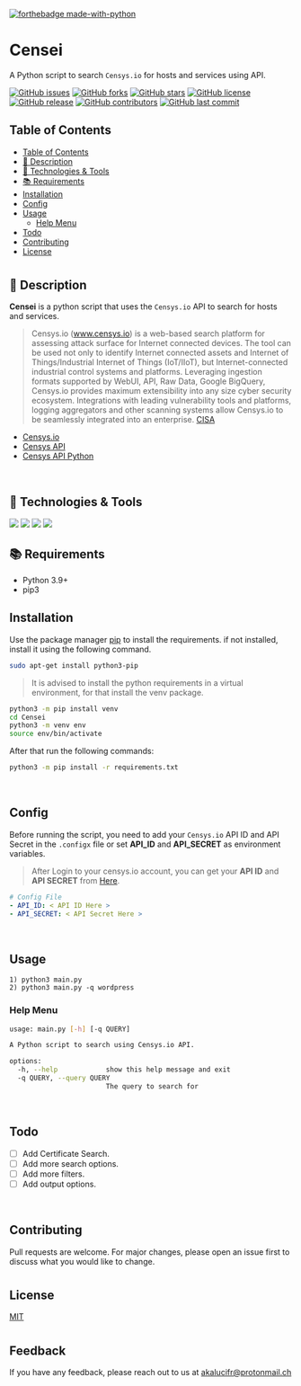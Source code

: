 [![forthebadge made-with-python](http://ForTheBadge.com/images/badges/made-with-python.svg)](https://www.python.org/)

# Censei

A Python script to search `Censys.io` for hosts and services using API. 

[![GitHub issues](https://img.shields.io/github/issues/sc4rfurry/Censei?style=flat-square&logo=github&logoColor=white&color=5194f0&bgcolor=110d17)](https://github.com/sc4rfurry/Censei/issues)
[![GitHub forks](https://img.shields.io/github/forks/sc4rfurry/Censei?style=flat-square&logo=github&logoColor=white&color=5194f0&bgcolor=110d17)](https://github.com/sc4rfurry/Censei/fork)
[![GitHub stars](https://img.shields.io/github/stars/sc4rfurry/Censei?style=flat-square&logo=github&logoColor=white&color=5194f0&bgcolor=110d17)]()
[![GitHub license](https://img.shields.io/github/license/sc4rfurry/Censei?style=flat-square&logo=github&logoColor=white&color=5194f0&bgcolor=110d17)]()
[![GitHub release](https://img.shields.io/github/release/sc4rfurry/Censei?style=flat-square&logo=github&logoColor=white&color=5194f0&bgcolor=110d17)]()
[![GitHub contributors](https://img.shields.io/github/contributors/sc4rfurry/Censei?style=flat-square&logo=github&logoColor=white&color=5194f0&bgcolor=110d17)]()
[![GitHub last commit](https://img.shields.io/github/last-commit/sc4rfurry/Censei?style=flat-square&logo=github&logoColor=white&color=5194f0&bgcolor=110d17)]()


## Table of Contents

- [Table of Contents](#Table-of-Contents)
- [📝 Description](#-Description)
- [🔧 Technologies & Tools](#-Technologies-&-Tools)
- [📚 Requirements](#-Requirements)
- [Installation](#Installation)
- [Config](#Config)
- [Usage](#Usage)
    - [Help Menu](#Help-Menu)
- [Todo](#Todo)
- [Contributing](#Contributing)
- [License](#License)

#

## 📝 Description

**Censei** is a python script that uses the `Censys.io` API to search for hosts and services.
> Censys.io (www.censys.io) is a web-based search platform for assessing attack surface for Internet connected devices.
The tool can be used not only to identify Internet connected assets and Internet of Things/Industrial Internet of Things
(IoT/IIoT), but Internet-connected industrial control systems and platforms. Leveraging ingestion formats supported by
WebUI, API, Raw Data, Google BigQuery, Censys.io provides maximum extensibility into any size cyber security ecosystem.
Integrations with leading vulnerability tools and platforms, logging aggregators and other scanning systems allow
Censys.io to be seamlessly integrated into an enterprise. [CISA](https://www.cisa.gov/sites/default/files/publications/Censys_Technical_508c.pdf)
    
* [Censys.io](https://censys.io/)
* [Censys API](https://search.censys.io/api)
* [Censys API Python](https://censys-python.readthedocs.io/en/stable/)

</br>

## 🔧 Technologies & Tools

![](https://img.shields.io/badge/OS-Linux-informational?style=flat-square&logo=kali-linux&logoColor=white&color=5194f0&bgcolor=110d17)
![](https://img.shields.io/badge/Editor-VS_Code-informational?style=flat-square&logo=visual-studio&logoColor=white&color=5194f0)
![](https://img.shields.io/badge/Language-python-informational?style=flat-square&logo=python&logoColor=white&color=5194f0&bgcolor=110d17)
![](https://img.shields.io/badge/Python_Version-3.10-informational?style=flat-square&logo=python&logoColor=white&color=5194f0&bgcolor=110d17)

## 📚 Requirements

- Python 3.9+
- pip3

## Installation

Use the package manager [pip](https://pip.pypa.io/en/stable/) to install the requirements.
if not installed, install it using the following command.

```bash
sudo apt-get install python3-pip
```

> It is advised to install the python requirements in a virtual environment, for that install the venv package.

```bash
python3 -m pip install venv
cd Censei
python3 -m venv env
source env/bin/activate
```

After that run the following commands:

```bash
python3 -m pip install -r requirements.txt
```
</br>

## Config
Before running the script, you need to add your `Censys.io` API ID and API Secret in the `.configx` file or set **API_ID** and **API_SECRET** as environment variables.
> After Login to your censys.io account, you can get your **API ID** and **API SECRET** from [Here](https://search.censys.io/account/api).
    
```yaml
# Config File
- API_ID: < API ID Here >
- API_SECRET: < API Secret Here >
```

</br>

## Usage
```console
1) python3 main.py
2) python3 main.py -q wordpress
```

### Help Menu

```bash
usage: main.py [-h] [-q QUERY]

A Python script to search using Censys.io API.

options:
  -h, --help            show this help message and exit
  -q QUERY, --query QUERY
                        The query to search for

```
</br>

## Todo
- [ ] Add Certificate Search.
- [ ] Add more search options.
- [ ] Add more filters.
- [ ] Add output options.

</br>

## Contributing

Pull requests are welcome. For major changes, please open an issue first to discuss what you would like to change.

#

## License

[MIT](https://choosealicense.com/licenses/mit/)

#
## Feedback

If you have any feedback, please reach out to us at akalucifr@protonmail.ch
